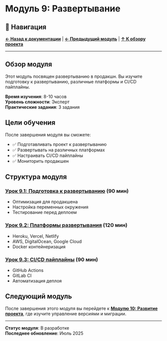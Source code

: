 # Модуль 9: Развертывание

## 🧭 Навигация

**[← Назад к документации](../README.md)** | **[← Предыдущий модуль](../module-08/README.md)** | **[↑ К обзору проекта](../../README.md)**

---

## Обзор модуля

Этот модуль посвящен развертыванию в продакшн. Вы изучите подготовку к развертыванию, различные платформы и CI/CD пайплайны.

**Время изучения**: 8-10 часов  
**Уровень сложности**: Эксперт  
**Практические задания**: 3 задания

## Цели обучения

После завершения модуля вы сможете:
- ✅ Подготавливать проект к развертыванию
- ✅ Развертывать на различных платформах
- ✅ Настраивать CI/CD пайплайны
- ✅ Мониторить продакшен

## Структура модуля

### [Урок 9.1: Подготовка к развертыванию](lesson-09-1/README.md) (90 мин)
- Оптимизация для продакшена
- Настройка переменных окружения
- Тестирование перед деплоем

### [Урок 9.2: Платформы развертывания](lesson-09-2/README.md) (120 мин)
- Heroku, Vercel, Netlify
- AWS, DigitalOcean, Google Cloud
- Docker контейнеризация

### [Урок 9.3: CI/CD пайплайны](lesson-09-3/README.md) (90 мин)
- GitHub Actions
- GitLab CI
- Автоматизация деплоя

## Следующий модуль

После завершения этого модуля вы перейдете к **[Модулю 10: Развитие проекта](../module-10/README.md)**, где изучите управление версиями и миграции.

---

**Статус модуля**: В разработке  
**Последнее обновление**: Июль 2025 